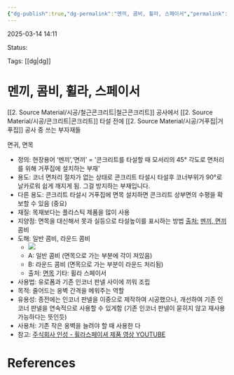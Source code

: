 ```yaml
---
{"dg-publish":true,"dg-permalink":"멘끼, 콤비, 휠라, 스페이서","permalink":"/멘끼, 콤비, 휠라, 스페이서/"}
---
```



2025-03-14 14:11

Status: 

Tags: [[dg\|dg]] 

# 멘끼, 콤비, 휠라, 스페이서
[[2. Source Material/시공/철근콘크리트\|철근콘크리트]] 공사에서 [[2. Source Material/시공/콘크리트\|콘크리트]] 타설 전에 [[2. Source Material/시공/거푸집\|거푸집]] 공사 중 쓰는 부자재들

면귀, 면목
- 정의: 현장용어 ‘멘끼’,‘면끼’ = '콘크리트를 타설할 때 모서리의 45° 각도로 면처리를 위해 거푸집에 설치하는 부재'
- 용도: 코너 면처리 절차가 없는 상태로 콘크리트 타설시 타설후 코너부위가 90°로 날카로워 쉽게 깨지게 됨. 그걸 방지하는 부재입니다.
- 다른 용도: 콘크리트 타설시 거푸집에 면목 설치하면 콘크리트 상부면의 수평을 확보할 수 있음 (중요)
- 재질: 목재보다는 플라스틱 제품을 많이 사용
- 지양점: 면목을 대신해서 못과 실등으로 타설높이를 표시하는 방법 [출처:](https://i.imgur.com/slkLDVD.png) [멘끼, 면끼](https://m.blog.naver.com/PostView.naver?isHttpsRedirect=true&blogId=sbsim68&logNo=221416741490)
콤비
- 도해: 일반 콤비, 라운드 콤비
	- ![](https://i.imgur.com/FlFwAug.png)
	- A: 일반 콤비 (면목으로 가는 부분에 각이 져있음)
	- B: 라운드 콤비 (면목으로 가는 부분이 라운드 처리됨)
	- 출처: [면목](https://blog.naver.com/jungkid222/221304531846)
기타: 휠라 스페이서
- 사용법: 유로폼과 기존 인코너 판넬 사이에 끼워 조립
- 목적: 줄어드는 옹벽 간격을 메워주는 역할
- 유용성: 종전에는 인코너 판넬을 이중으로 제작하여 시공했으나, 개선하여 기존 인코너 판넬을 연속적으로 사용할 수 있게함 (기존 인코너 판넬이 묻히지 않고 재사용 가능하다는 뜻인듯)
- 사용처: 기존 작은 옹벽을 늘려야 할 때 사용한
다
- 참고: [주식회사 인성 - 휠라스페이셔 제품 영상 YOUTUBE](https://www.youtube.com/watch?v=FfKpcLU0XFc&t=7s)

# References

